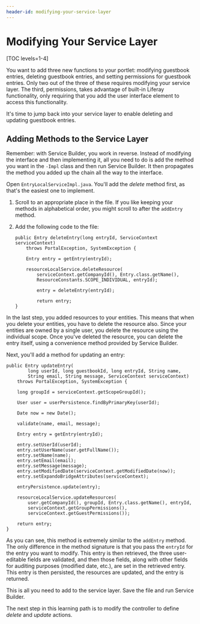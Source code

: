 ```yaml
---
header-id: modifying-your-service-layer
---
```


# Modifying Your Service Layer

[TOC levels=1-4]

You want to add three new functions to your portlet: modifying guestbook
entries, deleting guestbook entries, and setting permissions for guestbook
entries. Only two out of the three of these requires modifying your service
layer. The third, permissions, takes advantage of built-in Liferay
functionality, only requiring that you add the user interface element to access
this functionality. 

It's time to jump back into your service layer to enable deleting and updating
guestbook entries. 

## Adding Methods to the Service Layer

Remember: with Service Builder, you work in reverse. Instead of modifying the
interface and then implementing it, all you need to do is add the method you
want in the `-Impl` class and then run Service Builder. It then propagates the
method you added up the chain all the way to the interface. 

Open `EntryLocalServiceImpl.java`. You'll add the *delete* method first, as
that's the easiest one to implement. 

1.  Scroll to an appropriate place in the file. If you like keeping your methods
    in alphabetical order, you might scroll to after the `addEntry` method.

2.  Add the following code to the file: 

        public Entry deleteEntry(long entryId, ServiceContext serviceContext)
            throws PortalException, SystemException {

            Entry entry = getEntry(entryId);

            resourceLocalService.deleteResource(
                serviceContext.getCompanyId(), Entry.class.getName(),
                ResourceConstants.SCOPE_INDIVIDUAL, entryId);

                entry = deleteEntry(entryId);

                return entry;
        }

In the last step, you added resources to your entities. This means that when you
delete your entities, you have to delete the resource also. Since your entities
are owned by a single user, you delete the resource using the individual scope.
Once you've deleted the resource, you can delete the entry itself, using a
convenience method provided by Service Builder. 

Next, you'll add a method for updating an entry: 

    public Entry updateEntry(
            long userId, long guestbookId, long entryId, String name,
            String email, String message, ServiceContext serviceContext)
        throws PortalException, SystemException {

        long groupId = serviceContext.getScopeGroupId();

        User user = userPersistence.findByPrimaryKey(userId);

        Date now = new Date();

        validate(name, email, message);

        Entry entry = getEntry(entryId);

        entry.setUserId(userId);
        entry.setUserName(user.getFullName());
        entry.setName(name);
        entry.setEmail(email);
        entry.setMessage(message);
        entry.setModifiedDate(serviceContext.getModifiedDate(now));
        entry.setExpandoBridgeAttributes(serviceContext);

        entryPersistence.update(entry);

        resourceLocalService.updateResources(
            user.getCompanyId(), groupId, Entry.class.getName(), entryId,
            serviceContext.getGroupPermissions(),
            serviceContext.getGuestPermissions());

		return entry;
	}

As you can see, this method is extremely similar to the `addEntry` method. The
only difference in the method signature is that you pass the `entryId` for the
entry you want to modify. This entry is then retrieved, the three user-editable
fields are validated, and then those fields, along with other fields for
auditing purposes (modified date, etc.), are set in the retrieved entry. This
entry is then persisted, the resources are updated, and the entry is returned. 

This is all you need to add to the service layer. Save the file and run Service
Builder. 

The next step in this learning path is to modify the controller to define
*delete* and *update* actions. 


